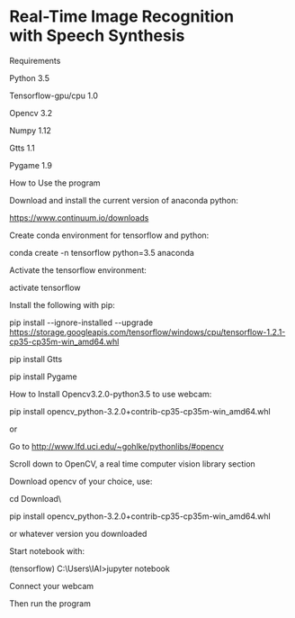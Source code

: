 # Real-Time Image Recognition with Speech Synthesis



Requirements

Python 3.5

Tensorflow-gpu/cpu 1.0

Opencv 3.2

Numpy 1.12

Gtts 1.1

Pygame 1.9





How to Use the program

Download and install the current version of anaconda python:

https://www.continuum.io/downloads



Create conda environment for tensorflow and python:

conda create -n tensorflow python=3.5 anaconda



Activate the tensorflow environment:

activate tensorflow



Install the following with pip:

pip install --ignore-installed --upgrade https://storage.googleapis.com/tensorflow/windows/cpu/tensorflow-1.2.1-cp35-cp35m-win_amd64.whl 

pip install Gtts

pip install Pygame



How to Install Opencv3.2.0-python3.5 to use webcam:

pip install opencv_python-3.2.0+contrib-cp35-cp35m-win_amd64.whl 



or

Go to http://www.lfd.uci.edu/~gohlke/pythonlibs/#opencv

Scroll down to OpenCV, a real time computer vision library section

Download opencv of your choice, use:

cd Download\

pip install opencv_python-3.2.0+contrib-cp35-cp35m-win_amd64.whl

or whatever version you downloaded 



Start notebook with:

(tensorflow) C:\Users\IAI>jupyter notebook



Connect your webcam

Then run the program
